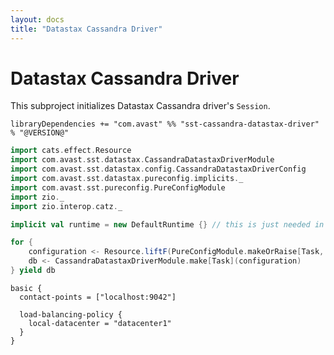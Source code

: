 ```yaml
---
layout: docs
title: "Datastax Cassandra Driver"
---
```


# Datastax Cassandra Driver

This subproject initializes Datastax Cassandra driver's `Session`.

`libraryDependencies += "com.avast" %% "sst-cassandra-datastax-driver" % "@VERSION@"`

```scala mdoc:silent
import cats.effect.Resource
import com.avast.sst.datastax.CassandraDatastaxDriverModule
import com.avast.sst.datastax.config.CassandraDatastaxDriverConfig
import com.avast.sst.datastax.pureconfig.implicits._
import com.avast.sst.pureconfig.PureConfigModule
import zio._
import zio.interop.catz._

implicit val runtime = new DefaultRuntime {} // this is just needed in example

for {
    configuration <- Resource.liftF(PureConfigModule.makeOrRaise[Task, CassandraDatastaxDriverConfig])
    db <- CassandraDatastaxDriverModule.make[Task](configuration)
} yield db
```

```HOCON
basic {
  contact-points = ["localhost:9042"]

  load-balancing-policy {
    local-datacenter = "datacenter1"
  }
}
```
